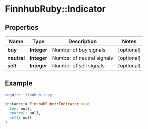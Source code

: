 # FinnhubRuby::Indicator

## Properties

| Name | Type | Description | Notes |
| ---- | ---- | ----------- | ----- |
| **buy** | **Integer** | Number of buy signals | [optional] |
| **neutral** | **Integer** | Number of neutral signals | [optional] |
| **sell** | **Integer** | Number of sell signals | [optional] |

## Example

```ruby
require 'finnhub_ruby'

instance = FinnhubRuby::Indicator.new(
  buy: null,
  neutral: null,
  sell: null
)
```

